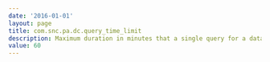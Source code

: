 ```yaml
---
date: '2016-01-01'
layout: page
title: com.snc.pa.dc.query_time_limit
description: Maximum duration in minutes that a single query for a data collection job can run before a warning is logged
value: 60 
---
```


